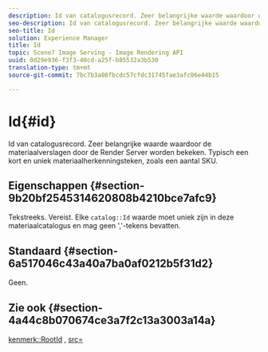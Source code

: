 ```yaml
---
description: Id van catalogusrecord. Zeer belangrijke waarde waardoor de materiaalverslagen door de Render Server worden bekeken. Typisch een kort en uniek materiaalherkenningsteken, zoals een aantal SKU.
seo-description: Id van catalogusrecord. Zeer belangrijke waarde waardoor de materiaalverslagen door de Render Server worden bekeken. Gewoonlijk een korte en unieke materiaalidentificatie, zoals een SKU-nummer.
seo-title: Id
solution: Experience Manager
title: Id
topic: Scene7 Image Serving - Image Rendering API
uuid: 0d29e936-f3f3-40cd-a25f-b85532a3b530
translation-type: tm+mt
source-git-commit: 7bc7b3a86fbcdc57cfdc31745fae3afc06e44b15

---
```



# Id{#id}

Id van catalogusrecord. Zeer belangrijke waarde waardoor de materiaalverslagen door de Render Server worden bekeken. Typisch een kort en uniek materiaalherkenningsteken, zoals een aantal SKU.

## Eigenschappen {#section-9b20bf2545314620808b4210bce7afc9}

Tekstreeks. Vereist. Elke `catalog::Id` waarde moet uniek zijn in deze materiaalcatalogus en mag geen &#39;,&#39;-tekens bevatten.

## Standaard {#section-6a517046c43a40a7ba0af0212b5f31d2}

Geen.

## Zie ook {#section-4a44c8b070674ce3a7f2c13a3003a14a}

[kenmerk::RootId](../../../../../ir-api/material-cat/image-rendering-api-ref/c-ir-material-catalog/c-ir-attributes-reference/r-ir-rootid.md#reference-54b42b7125824be593378c1accb70d5a) , [src=](../../../../../ir-api/http-protocol/image-rendering-api-ref/c-ir-http-protocol-ref/c-ir-http-protocol-command-reference/r-ir-src.md#reference-62c98abad22149d68d405ed6aaff8272)
